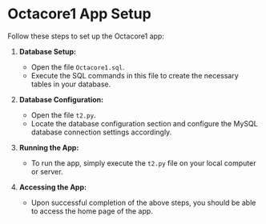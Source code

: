 # Octacore1 App Setup

Follow these steps to set up the Octacore1 app:

1. **Database Setup:**  
   - Open the file `Octacore1.sql`.
   - Execute the SQL commands in this file to create the necessary tables in your database.

2. **Database Configuration:**  
   - Open the file `t2.py`.
   - Locate the database configuration section and configure the MySQL database connection settings accordingly.

3. **Running the App:**  
   - To run the app, simply execute the `t2.py` file on your local computer or server.

4. **Accessing the App:**  
   - Upon successful completion of the above steps, you should be able to access the home page of the app.


